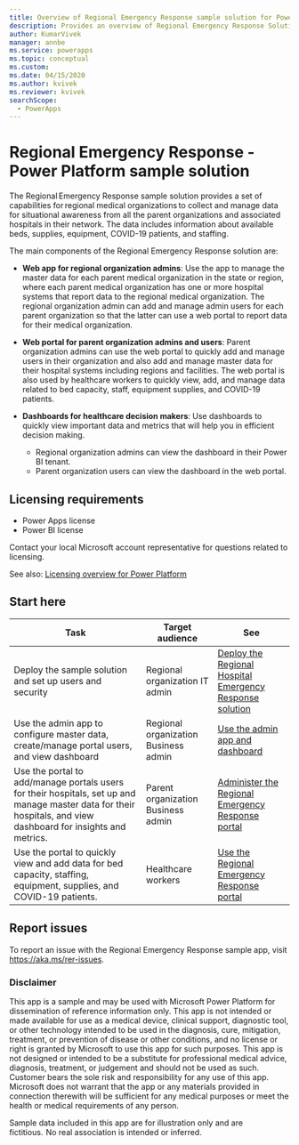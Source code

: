 ```yaml
---
title: Overview of Regional Emergency Response sample solution for Power Platform | Microsoft Docs
description: Provides an overview of Regional Emergency Response Solution.
author: KumarVivek
manager: annbe
ms.service: powerapps
ms.topic: conceptual
ms.custom: 
ms.date: 04/15/2020
ms.author: kvivek
ms.reviewer: kvivek
searchScope:
  - PowerApps
---
```

# Regional Emergency Response - Power Platform sample solution

The Regional Emergency Response sample solution provides a set of capabilities for regional medical organizations to collect and manage data for situational awareness from all the parent organizations and associated hospitals in their network. The data includes information about available beds, supplies, equipment, COVID-19 patients, and staffing.

The main components of the Regional Emergency Response solution are:

- **Web app for regional organization admins**: Use the app to manage the master data for each parent medical organization in the state or region, where each parent medical organization has one or more hospital systems that report data to the regional medical organization. The regional organization admin can add and manage admin users for each parent organization so that the latter can use a web portal to report data for their medical organization.

- **Web portal for parent organization admins and users**: Parent organization admins can use the web portal to quickly add and manage users in their organization and also add and manage master data for their hospital systems including regions and facilities. The web portal is also used by healthcare workers to quickly view, add, and manage data related to bed capacity, staff, equipment supplies, and COVID-19 patients.

- **Dashboards for healthcare decision makers**: Use dashboards to quickly view important data and metrics that will help you in efficient decision making.
    - Regional organization admins can view the dashboard in their Power BI tenant.
    - Parent organization users can view the dashboard in the web portal.

## Licensing requirements

- Power Apps license
- Power BI license

Contact your local Microsoft account representative for questions related to licensing.

See also: [Licensing overview for Power Platform](https://docs.microsoft.com/power-platform/admin/pricing-billing-skus)

## Start here

|Task | Target audience|See|
|--|--|--|
|Deploy the sample solution and set up users and security|Regional organization IT admin|[Deploy the Regional Hospital Emergency Response solution](deploy.md)|
|Use the admin app to configure master data, create/manage portal users, and view dashboard|Regional organization Business admin|[Use the admin app and dashboard](configure.md)|
|Use the portal to add/manage portals users for their hospitals, set up and manage master data for their hospitals, and view dashboard for insights and metrics.|Parent organization Business admin|[Administer the Regional Emergency Response portal](portals-admin-reporting.md)|
|Use the portal to quickly view and add data for bed capacity, staffing, equipment, supplies, and COVID-19 patients.|Healthcare workers|[Use the Regional Emergency Response portal](portals-user.md)|


## Report issues

To report an issue with the Regional Emergency Response sample app, visit <https://aka.ms/rer-issues>.


### Disclaimer 

This app is a sample and may be used with Microsoft Power Platform for dissemination of reference information only. This app is not intended or made available for use as a medical device, clinical support, diagnostic tool, or other technology intended to be used in the diagnosis, cure, mitigation, treatment, or prevention of disease or other conditions, and no license or right is granted by Microsoft to use this app for such purposes. This app is not designed or intended to be a substitute for professional medical advice, diagnosis, treatment, or judgement and should not be used as such. Customer bears the sole risk and responsibility for any use of this app. Microsoft does not warrant that the app or any materials provided in connection therewith will be sufficient for any medical purposes or meet the health or medical requirements of any person. 

Sample data included in this app are for illustration only and are fictitious.  No real association is intended or inferred.
